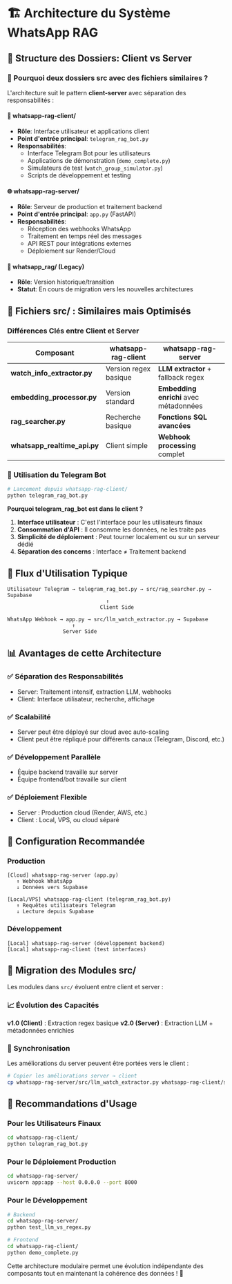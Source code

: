 # 🏗️ Architecture du Système WhatsApp RAG

## 📁 Structure des Dossiers: Client vs Server

### 🤔 Pourquoi deux dossiers src avec des fichiers similaires ?

L'architecture suit le pattern **client-server** avec séparation des responsabilités :

#### 📱 **whatsapp-rag-client/** 
- **Rôle**: Interface utilisateur et applications client
- **Point d'entrée principal**: `telegram_rag_bot.py`
- **Responsabilités**:
  - Interface Telegram Bot pour les utilisateurs
  - Applications de démonstration (`demo_complete.py`)
  - Simulateurs de test (`watch_group_simulator.py`)
  - Scripts de développement et testing

#### 🌐 **whatsapp-rag-server/**
- **Rôle**: Serveur de production et traitement backend
- **Point d'entrée principal**: `app.py` (FastAPI)
- **Responsabilités**:
  - Réception des webhooks WhatsApp
  - Traitement en temps réel des messages
  - API REST pour intégrations externes
  - Déploiement sur Render/Cloud

#### 🔧 **whatsapp_rag/** (Legacy)
- **Rôle**: Version historique/transition
- **Statut**: En cours de migration vers les nouvelles architectures

## 🎯 Fichiers src/ : Similaires mais Optimisés

### Différences Clés entre Client et Server

| Composant | whatsapp-rag-client | whatsapp-rag-server |
|-----------|---------------------|---------------------|
| **watch_info_extractor.py** | Version regex basique | **LLM extractor** + fallback regex |
| **embedding_processor.py** | Version standard | **Embedding enrichi** avec métadonnées |
| **rag_searcher.py** | Recherche basique | **Fonctions SQL avancées** |
| **whatsapp_realtime_api.py** | Client simple | **Webhook processing** complet |

### 🤖 Utilisation du Telegram Bot

```bash
# Lancement depuis whatsapp-rag-client/
python telegram_rag_bot.py
```

**Pourquoi telegram_rag_bot est dans le client ?**
1. **Interface utilisateur** : C'est l'interface pour les utilisateurs finaux
2. **Consommation d'API** : Il consomme les données, ne les traite pas
3. **Simplicité de déploiement** : Peut tourner localement ou sur un serveur dédié
4. **Séparation des concerns** : Interface ≠ Traitement backend

## 🔄 Flux d'Utilisation Typique

```
Utilisateur Telegram → telegram_rag_bot.py → src/rag_searcher.py → Supabase
                                ↑
                              Client Side
                              
WhatsApp Webhook → app.py → src/llm_watch_extractor.py → Supabase
                     ↑
                  Server Side
```

## 📊 Avantages de cette Architecture

### ✅ **Séparation des Responsabilités**
- Server: Traitement intensif, extraction LLM, webhooks
- Client: Interface utilisateur, recherche, affichage

### ✅ **Scalabilité**
- Server peut être déployé sur cloud avec auto-scaling
- Client peut être répliqué pour différents canaux (Telegram, Discord, etc.)

### ✅ **Développement Parallèle**
- Équipe backend travaille sur server
- Équipe frontend/bot travaille sur client

### ✅ **Déploiement Flexible**
- Server : Production cloud (Render, AWS, etc.)
- Client : Local, VPS, ou cloud séparé

## 🚀 Configuration Recommandée

### Production
```
[Cloud] whatsapp-rag-server (app.py)
   ↑ Webhook WhatsApp
   ↓ Données vers Supabase
   
[Local/VPS] whatsapp-rag-client (telegram_rag_bot.py)
   ↑ Requêtes utilisateurs Telegram
   ↓ Lecture depuis Supabase
```

### Développement
```
[Local] whatsapp-rag-server (développement backend)
[Local] whatsapp-rag-client (test interfaces)
```

## 🔧 Migration des Modules src/

Les modules dans `src/` évoluent entre client et server :

### 📈 **Évolution des Capacités**

**v1.0 (Client)** : Extraction regex basique
**v2.0 (Server)** : Extraction LLM + métadonnées enrichies

### 🔄 **Synchronisation**

Les améliorations du server peuvent être portées vers le client :
```bash
# Copier les améliorations server → client
cp whatsapp-rag-server/src/llm_watch_extractor.py whatsapp-rag-client/src/
```

## 🎯 Recommandations d'Usage

### Pour les Utilisateurs Finaux
```bash
cd whatsapp-rag-client/
python telegram_rag_bot.py
```

### Pour le Déploiement Production
```bash
cd whatsapp-rag-server/
uvicorn app:app --host 0.0.0.0 --port 8000
```

### Pour le Développement
```bash
# Backend
cd whatsapp-rag-server/
python test_llm_vs_regex.py

# Frontend
cd whatsapp-rag-client/
python demo_complete.py
```

Cette architecture modulaire permet une évolution indépendante des composants tout en maintenant la cohérence des données ! 🎉
